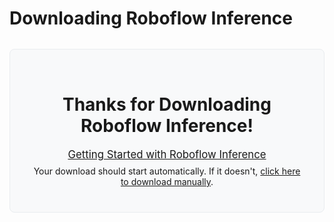 # Downloading Roboflow Inference

<div id="download-status" style="text-align: center; margin: 2rem 0;" >
    <h1>Thanks for Downloading Roboflow Inference!</h1>
    <p id="docs-link"><a href="/install/">Getting Started with Roboflow Inference</a></p>
    <p id="download-message">Your download should start automatically. If it doesn't, <a id="manual-download-link" href="/install">click here to download manually</a>.</p>
</div>

<script>
(function() {
    
    // Cache DOM elements
    const elements = {
        manualLink: null
    };
    
    function getOperatingSystem() {
        const userAgent = navigator.userAgent || navigator.vendor || window.opera;
        
        if (userAgent.indexOf('Win') !== -1) return 'windows';
        if (userAgent.indexOf('Mac') !== -1) return 'mac';
        return 'other';
    }
    
    function getDownloadURL(os, version) {
        if(os === 'windows'){
            return `https://github.com/roboflow/inference/releases/download/v${version}/inference-${version}-installer.exe`;
        }else if( os === 'mac'){
            return `https://github.com/roboflow/inference/releases/download/v${version}/Roboflow-Inference-${version}.dmg`;
        }
        return null;
    }
    
    function triggerDownload(downloadURL) {
        const downloadLink = document.createElement('a');
        downloadLink.href = downloadURL;
        downloadLink.download = '';
        document.body.appendChild(downloadLink);
        downloadLink.click();
        document.body.removeChild(downloadLink);
    }
    
    function startDownload() {
        const os = getOperatingSystem();
        const version = '{{ VERSION }}';
        
        // Cache DOM elements on first use
        if (!elements.manualLink) {
            elements.manualLink = document.getElementById('manual-download-link');
        }
        
        if (os === 'other') {
            window.location.href = '/install/';
            return;
        }
        
        const downloadURL = getDownloadURL(os, version);
        if (!downloadURL) return;
        
        // Start automatic download
        triggerDownload(downloadURL);
    }
    
    // Start download when page loads
    if (document.readyState === 'loading') {
        document.addEventListener('DOMContentLoaded', startDownload);
    } else {
        startDownload();
    }
})();
</script>

<style>
#download-status {
    background: #f8f9fa;
    border: 1px solid #e9ecef;
    border-radius: 8px;
    padding: 2rem;
    margin: 2rem auto;
    max-width: 600px;
}

#download-status p {
    margin: 0.5rem 0;
}

#docs-link {
    margin-top: 1rem;
    margin-bottom: 1rem;
    font-size: 1.2em;
}
</style>